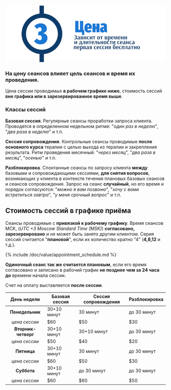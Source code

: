 ![Текущая стоимость сеансов психотерапии](/_img/3.png)
### На цену сеансов влияет цель сеансов и время их проведения.

Цена сессии проводимых **в рабочем графике ниже**, стоимость сессий **вне графика или в зарезервированное время выше**.

### Классы сессий

**Базовая сессия**. Регулярные сеансы проработки запроса клиента. Проводятся в определенном недельном ритме: "_один раз в неделю_", "_два раза в неделю_" и т.п.

**Сессия сопровождения**. Контрольные сеансы проводимые **после основного курса** терапии с целью выхода из терапии и закрепления результата. Ритм проведения месячный: "_через месяц_", "_два раза в месяц_", "_осенью_" и т.п.

**Разблокировка**. Спонтанные сеансы по запросу клиента **между** базовыми и сопровождающими сессиями, **для снятия вопросов**, возникающих у клиента в контексте течения плановых базовых сеансов и сеансов сопровождения. Запрос на сеанс **случайный**, но его время и порядок согласуются: "_можно я вам позвоню_", "_хочу с вами встретиться завтра_", "_у меня срочный вопрос_" и т.п.

## Стоимость сессий в графике приёма
Сеансы проводимые с **привязкой к рабочему графику**. Время сеансов МСК, (_UTC +3 Moscow Standard Time (MSK)_) **согласовано, зарезервировано** и не может быть занято другим клиентом. Серия сессий считается "**плановой**", если их количество кратно "4" (**4,8,12** и т.д.).

{% include /doc/value/appointment_schedule.md %}

**Одиночный сеанс так же считается плановым**, если его время согласовано и записано в рабочий график **не позднее чем за 24 часа до** времени начала сессии. 

Счет на оплату выставляется **после сессии**. 

|День недели|Базовая сессия|Сессия сопровождения|Разблокировка|
|:----:|----|----|----|
|**Понедельник**|30+10 минут|30 минут|до 30 минут|
|_цена сессии_|$60|$50|$30|
|**Вторник-четверг**|30+10 минут|30+10 минут|до 30 минут|
|_цена сессии_|$50|$40|$20|
|**Пятница**|30+10 минут|30 минут|до 30 минут|
|_цена сессии_|$60|$50|$30|
|**Суббота**|30+10 минут|до 30 минут|до 30 минут|
|_цена сессии_|$60|$60|$50|


